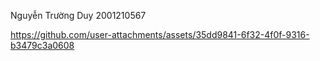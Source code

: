 Nguyễn Trường Duy 2001210567



https://github.com/user-attachments/assets/35dd9841-6f32-4f0f-9316-b3479c3a0608

